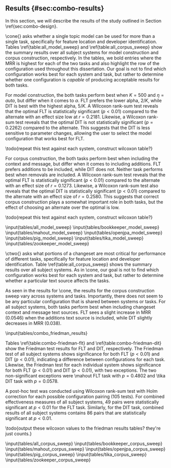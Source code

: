 ## Results {#sec:combo-results}

In this section, we will describe the results of the study outlined in Section
\ref{sec:combo-design}.

\cone{} asks whether a single topic model can be used for more than a single
task, specifically for feature location and developer identification. Tables
\ref{table:all_model_sweep} and \ref{table:all_corpus_sweep} show the summary
results over all subject systems for model construction and corpus
construction, respectively.  In the tables, we bold entries where the MRR is
highest for each of the two tasks and also highlight the row of the
configuration used throughout this dissertation.  Our goal is not to find which
configuration works best for each system and task, but rather to determine
whether one configuration is *capable* of producing acceptable results for both
tasks.

For model construction, the both tasks perform best when $K=500$ and
$\eta=auto$, but differ when it comes to $\alpha$. FLT prefers the lower alpha,
$2/K$, while DIT is best with the highest alpha, $5/K$.  A Wilcoxon rank-sum
test reveals that the optimal FLT is statistically significant ($p<0.01$)
compared to the alternate with an effect size low at $r=0.2181$.  Likewise, a
Wilcoxon rank-sum test reveals that the optimal DIT is not statistically
significant ($p=0.2262$) compared to the alternate.  This suggests that the DIT
is less sensitive to parameter changes, allowing the user to select the model
configuration that works best for FLT.
<!-- probably due to the less actual ranks possible -->


\todo{repeat this test against each system, construct wilcoxon table?}

For corpus construction, the both tasks perform best when including the context
and message, but differ when it comes to including additions. FLT prefers
additions to be included, while DIT does not.  Neither task performs best when
removals are included.  A Wilcoxon rank-sum test reveals that the optimal FLT
is statistically significant ($p<0.01$) compared to the alternate with an
effect size of $r=0.1273$.  Likewise, a Wilcoxon rank-sum test also reveals
that the optimal DIT is statistically significant ($p<0.01$) compared to the
alternate with an effect size of $r=0.2580$.  This suggests that correct corpus
construction plays a somewhat important role in both tasks, but the effect of
choosing an alternate over the optimal is low.

\todo{repeat this test against each system, construct wilcoxon table?}

\input{tables/all_model_sweep}
\input{tables/bookkeeper_model_sweep}
\input{tables/mahout_model_sweep}
\input{tables/openjpa_model_sweep}
\input{tables/pig_model_sweep}
\input{tables/tika_model_sweep}
\input{tables/zookeeper_model_sweep}

\ctwo{} asks what portions of a changeset are most critical for performance of
different tasks, specifically for feature location and developer
identification.  Table \ref{table:all_corpus_sweep} shows the summary results
over all subject systems. As in \cone, our goal is not to find which
configuration works best for each system and task, but rather to determine
whether a particular text source affects the tasks.

As seen in the results for \cone, the results for the corpus construction sweep
vary across systems and tasks.  Importantly, there does not seem to be any
particular configuration that is shared between systems or tasks.  For all
subject systems, both tasks perform best when including changeset context and
message text sources. FLT sees a slight increase in MRR ($0.0546$) when the
additions text source is included, while DIT slightly decreases in MRR
($0.038$).

\input{tables/combo_friedman_results}

Tables \ref{table:combo-friedman-flt} and \ref{table:combo-friedman-dit} show
the Friedman test results for FLT and DIT, respectively.  The Friedman test of
all subject systems shows significance for both FLT ($p < 0.01$) and DIT ($p <
0.01$), indicating a difference between configurations for each task.
Likewise, the Friedman test for each individual system shows significance for
both FLT ($p < 0.01$) and DIT ($p < 0.01$), with two exceptions.  The two
non-significant exceptions were \mahout FLT task with $p=0.4802$ and \tika DIT
task with $p=0.0578$.

A post-hoc test was conducted using Wilcoxon rank-sum test with Holm correction
for each possible configuration pairing (105 tests).  For combined
effectiveness measures of all subject systems, 49 pairs were statistically
significant at $p<0.01$ for the FLT task.  Similarly, for the DIT task,
combined results of all subject systems contains 86 pairs that are
statistically significant at $p<0.01$.

\todo{output these wilcoxon values to the friedman results tables? they're just
counts.}

<!--

('Overall', 'DIT') (1026.4202237626146, 3.3513230863942486e-210)
('Overall', 'FLT') (204.92519870085692, 5.4081738142632788e-36)
('BookKeeper v4.3.0', 'DIT') (269.15965685137962, 3.0826378883316631e-49)
('BookKeeper v4.3.0', 'FLT') (120.17870967741979, 5.8050748444333064e-19)
('Mahout v0.10.0', 'DIT') (50.551435851920118, 4.9350360355472855e-06)
('Mahout v0.10.0', 'FLT') (13.59583301299296, 0.48023490708350502)
('OpenJPA v2.3.0', 'DIT') (124.62989253393617, 7.7689368153807406e-20)
('OpenJPA v2.3.0', 'FLT') (39.360167260803301, 0.00032079920046939486)
('Pig v0.14.0', 'DIT') (887.09399971431264, 2.5129987045198387e-180)
('Pig v0.14.0', 'FLT') (53.36931027853425, 1.6459942163479751e-06)
('Tika v1.8', 'DIT') (23.153468323977627, 0.057817878117764045)
('Tika v1.8', 'FLT') (39.141343807653421, 0.00034683358355782473)
('ZooKeeper v3.5.0', 'DIT') (454.49564930784339, 3.9880227095427624e-88)
('ZooKeeper v3.5.0', 'FLT') (71.613097718627287, 9.8353877807822766e-10)

-->

\input{tables/all_corpus_sweep}
\input{tables/bookkeeper_corpus_sweep}
\input{tables/mahout_corpus_sweep}
\input{tables/openjpa_corpus_sweep}
\input{tables/pig_corpus_sweep}
\input{tables/tika_corpus_sweep}
\input{tables/zookeeper_corpus_sweep}

